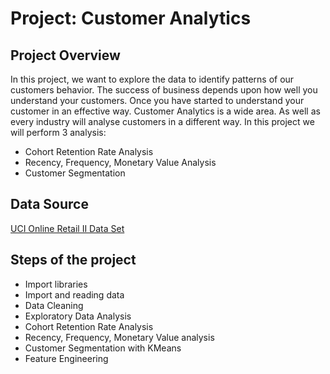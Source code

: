 # Project: Customer Analytics

## Project Overview
In this project, we want to explore the data to identify patterns of our customers behavior. The success of business depends upon how well you understand your customers. Once you have started to understand your customer in an effective way. Customer Analytics is a wide area. As well as every industry will analyse customers in a different way. In this project we will perform 3 analysis:
- Cohort Retention Rate Analysis
- Recency, Frequency, Monetary Value Analysis
- Customer Segmentation

## Data Source
[UCI Online Retail II Data Set](https://archive.ics.uci.edu/ml/datasets/Online+Retail+II)

## Steps of the project
- Import libraries
- Import and reading data 
- Data Cleaning
- Exploratory Data Analysis
- Cohort Retention Rate Analysis
- Recency, Frequency, Monetary Value analysis
- Customer Segmentation with KMeans
- Feature Engineering

